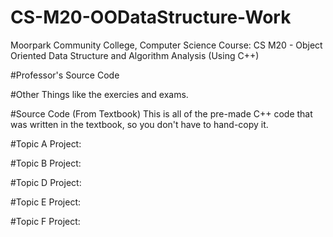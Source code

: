 # CS-M20-OODataStructure-Work
Moorpark Community College, Computer Science Course: CS M20 - Object Oriented Data Structure and Algorithm Analysis (Using C++)

#Professor's Source Code

#Other
Things like the exercies and exams.

#Source Code (From Textbook)
This is all of the pre-made C++ code that was written in the textbook, so you don't have to hand-copy it.

#Topic A Project:

#Topic B Project:

#Topic D Project:

#Topic E Project:

#Topic F Project:
